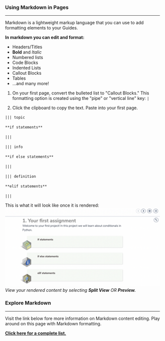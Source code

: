 ### Using Markdown in Pages
---
Markdown is a lightweight markup language that you can use to add formatting elements to your Guides.

**In markdown you can edit and format:**
* Headers/Titles
* **Bold** and *Italic* 
* Numbered lists
* Code Blocks
* Indented Lists
* Callout Blocks
* Tables
* ...and many more!

1. On your first page, convert the bulleted list to "Callout Blocks." This formatting option is created using the "pipe" or "vertical line" key: `|` 

2. Click the clipboard to copy the text. Paste into your first page.

```
||| topic

**if statements**

|||

||| info

**if else statements**

|||

||| definition

**elif statements**

|||

```

This is what it will look like once it is rendered: 
![.guides/img/renderedcallouts](.guides/img/renderedcallouts.png)
*View your rendered content by selecting **Split View** OR **Preview.***



### Explore Markdown
---

Visit the link below fore more information on Markdown content editing. Play around on this page with Markdown formatting. 

 [**Click here for a complete list.**](https://docs.codio.com/instructors/authoring/guides/markdown_content.html)


